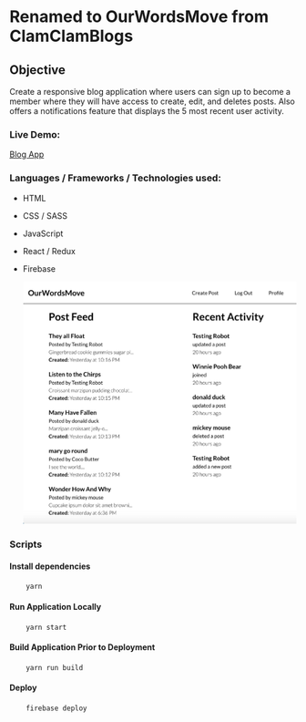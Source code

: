 # Renamed to OurWordsMove from ClamClamBlogs

## Objective

Create a responsive blog application where users can sign up to become a member where they will have access to create, edit, and deletes posts. Also offers a notifications feature that displays the 5 most recent user activity.

### Live Demo:

[Blog App](https://clamclamblogs.web.app/)

### Languages / Frameworks / Technologies used:

* HTML
* CSS / SASS
* JavaScript
* React / Redux
* Firebase

  ![home](src/images/our-words-move.png)

### Scripts
#### Install dependencies

        yarn
#### Run Application Locally

        yarn start

#### Build Application Prior to Deployment

        yarn run build 
#### Deploy

        firebase deploy

